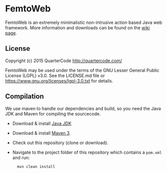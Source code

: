 FemtoWeb
========

FemtoWeb is an extremely minimalistic non-intrusive action based Java web framework.
More information and downloads can be found on the [wiki page](http://quartercode.com/wiki/FemtoWeb).

License
-------

Copyright (c) 2015 QuarterCode <http://quartercode.com/>

FemtoWeb may be used under the terms of the GNU Lesser General Public License (LGPL) v3.0. See the LICENSE.md file or https://www.gnu.org/licenses/lgpl-3.0.txt for details.

Compilation
-----------

We use maven to handle our dependencies and build, so you need the Java JDK and Maven for compiling the sourcecode.

* Download & install [Java JDK](http://www.oracle.com/technetwork/java/javase/downloads/index.html)
* Download & install [Maven 3](http://maven.apache.org/download.cgi).
* Check out this repository (clone or download).
* Navigate to the project folder of this repository which contains a `pom.xml` and run:

        mvn clean install

